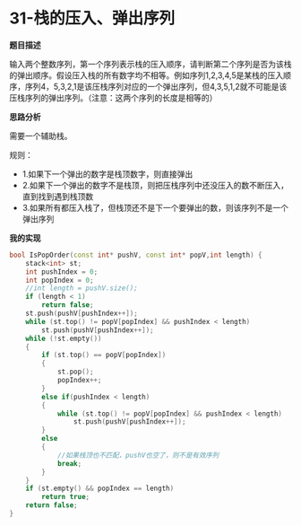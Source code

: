 # 31-栈的压入、弹出序列

**题目描述**

输入两个整数序列，第一个序列表示栈的压入顺序，请判断第二个序列是否为该栈的弹出顺序。假设压入栈的所有数字均不相等。例如序列1,2,3,4,5是某栈的压入顺序，序列4，5,3,2,1是该压栈序列对应的一个弹出序列，但4,3,5,1,2就不可能是该压栈序列的弹出序列。（注意：这两个序列的长度是相等的）

**思路分析**

需要一个辅助栈。

规则：

- 1.如果下一个弹出的数字是栈顶数字，则直接弹出
- 2.如果下一个弹出的数字不是栈顶，则把压栈序列中还没压入的数不断压入，直到找到遇到栈顶数
- 3.如果所有都压入栈了，但栈顶还不是下一个要弹出的数，则该序列不是一个弹出序列

**我的实现**

```c++
bool IsPopOrder(const int* pushV, const int* popV,int length) {
	stack<int> st;
	int pushIndex = 0;
	int popIndex = 0;
	//int length = pushV.size();
	if (length < 1)
		return false;
	st.push(pushV[pushIndex++]);
	while (st.top() != popV[popIndex] && pushIndex < length)
		st.push(pushV[pushIndex++]);
	while (!st.empty())
	{
		if (st.top() == popV[popIndex])
		{
			st.pop();
			popIndex++;
		}
		else if(pushIndex < length)
		{
			while (st.top() != popV[popIndex] && pushIndex < length)
				st.push(pushV[pushIndex++]);
		}
		else
		{
            //如果栈顶也不匹配，pushV也空了，则不是有效序列
			break;
		}
	}
	if (st.empty() && popIndex == length)
		return true;
	return false;
}
```

